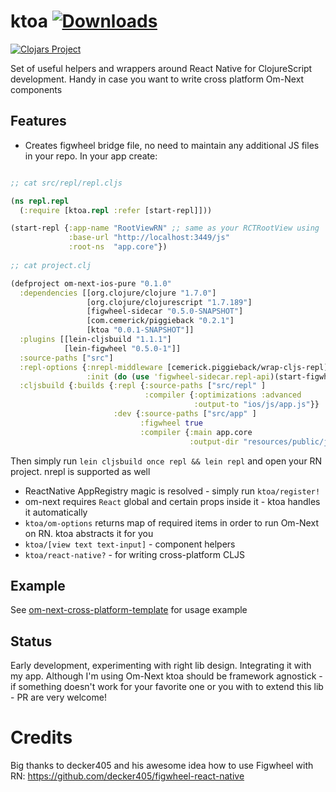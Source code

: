 # ktoa [![Downloads](https://jarkeeper.com/artemyarulin/ktoa/downloads.svg)](https://jarkeeper.com/artemyarulin/ktoa)
[![Clojars Project](http://clojars.org/ktoa/latest-version.svg)](http://clojars.org/ktoa)

Set of useful helpers and wrappers around React Native for ClojureScript development. Handy in case you want to write cross platform Om-Next components

## Features

- Creates figwheel bridge file, no need to maintain any additional JS files in your repo. In your app create:
``` clojure

;; cat src/repl/repl.cljs

(ns repl.repl
  (:require [ktoa.repl :refer [start-repl]]))

(start-repl {:app-name "RootViewRN" ;; same as your RCTRootView using
             :base-url "http://localhost:3449/js"
             :root-ns  "app.core"})
             
;; cat project.clj

(defproject om-next-ios-pure "0.1.0"
  :dependencies [[org.clojure/clojure "1.7.0"]
                 [org.clojure/clojurescript "1.7.189"]
                 [figwheel-sidecar "0.5.0-SNAPSHOT"]
                 [com.cemerick/piggieback "0.2.1"]
                 [ktoa "0.0.1-SNAPSHOT"]]
  :plugins [[lein-cljsbuild "1.1.1"]
            [lein-figwheel "0.5.0-1"]]
  :source-paths ["src"]
  :repl-options {:nrepl-middleware [cemerick.piggieback/wrap-cljs-repl]
                 :init (do (use 'figwheel-sidecar.repl-api)(start-figwheel!))}
  :cljsbuild {:builds {:repl {:source-paths ["src/repl" ]
                              :compiler {:optimizations :advanced
                                         :output-to "ios/js/app.js"}}
                       :dev {:source-paths ["src/app" ]
                             :figwheel true
                             :compiler {:main app.core
                                        :output-dir "resources/public/js"}}}})

```
Then simply run `lein cljsbuild once repl && lein repl` and open your RN project. nrepl is supported as well                

- ReactNative AppRegistry magic is resolved - simply run `ktoa/register!`
- om-next requires `React` global and certain props inside it - ktoa handles it automatically
- `ktoa/om-options` returns map of required items in order to run Om-Next on RN. ktoa abstracts it for you
- `ktoa/[view text text-input]` - component helpers
- `ktoa/react-native?` - for writing cross-platform CLJS

## Example

See [om-next-cross-platform-template](https://github.com/artemyarulin/om-next-cross-platform-template) for usage example

## Status

Early development, experimenting with right lib design. Integrating it with my app. Although I'm using Om-Next ktoa should be framework agnostick - if something doesn't work for your favorite one or you with to extend this lib - PR are very welcome!

# Credits

Big thanks to decker405 and his awesome idea how to use Figwheel with RN: https://github.com/decker405/figwheel-react-native
